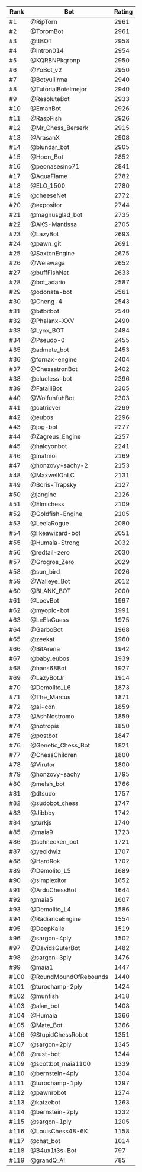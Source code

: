 Rank|Bot|Rating
---|---|---
#1|@RipTorn|2961
#2|@ToromBot|2961
#3|@ttBOT|2958
#4|@Intron014|2954
#5|@KQRBNPkqrbnp|2950
#6|@YoBot_v2|2950
#7|@Botyuliirma|2940
#8|@TutorialBotelmejor|2940
#9|@ResoluteBot|2933
#10|@EmanBot|2926
#11|@RaspFish|2926
#12|@Mr_Chess_Berserk|2915
#13|@ArasanX|2908
#14|@blundar_bot|2905
#15|@Hoon_Bot|2852
#16|@peonasesino71|2841
#17|@AquaFlame|2782
#18|@ELO_1500|2780
#19|@cheeseNet|2772
#20|@expositor|2744
#21|@magnusglad_bot|2735
#22|@AKS-Mantissa|2705
#23|@LazyBot|2693
#24|@pawn_git|2691
#25|@SaxtonEngine|2675
#26|@Weiawaga|2652
#27|@buffFishNet|2633
#28|@bot_adario|2587
#29|@odonata-bot|2561
#30|@Cheng-4|2543
#31|@bitbitbot|2540
#32|@Phalanx-XXV|2490
#33|@Lynx_BOT|2484
#34|@Pseudo-0|2455
#35|@admete_bot|2453
#36|@fornax-engine|2404
#37|@ChessatronBot|2402
#38|@clueless-bot|2396
#39|@FataliiBot|2305
#40|@WolfuhfuhBot|2303
#41|@catriever|2299
#42|@eubos|2296
#43|@jpg-bot|2277
#44|@Zagreus_Engine|2257
#45|@halcyonbot|2241
#46|@matmoi|2169
#47|@honzovy-sachy-2|2153
#48|@MaxwellOnLC|2131
#49|@Boris-Trapsky|2127
#50|@jangine|2126
#51|@Elmichess|2109
#52|@Goldfish-Engine|2105
#53|@LeelaRogue|2080
#54|@likeawizard-bot|2051
#55|@Humaia-Strong|2032
#56|@redtail-zero|2030
#57|@Grogros_Zero|2029
#58|@sun_bird|2026
#59|@Walleye_Bot|2012
#60|@BLANK_BOT|2000
#61|@LoevBot|1997
#62|@myopic-bot|1991
#63|@LeElaGuess|1975
#64|@GarboBot|1968
#65|@zeekat|1960
#66|@BitArena|1942
#67|@baby_eubos|1939
#68|@hans68Bot|1927
#69|@LazyBotJr|1914
#70|@Demolito_L6|1873
#71|@The_Marcus|1871
#72|@ai-con|1859
#73|@AshNostromo|1859
#74|@notropis|1850
#75|@postbot|1847
#76|@Genetic_Chess_Bot|1821
#77|@ChessChildren|1800
#78|@Virutor|1800
#79|@honzovy-sachy|1795
#80|@melsh_bot|1766
#81|@dtsudo|1757
#82|@sudobot_chess|1747
#83|@Jibbby|1742
#84|@turkjs|1740
#85|@maia9|1723
#86|@schnecken_bot|1721
#87|@yeoldwiz|1707
#88|@HardRok|1702
#89|@Demolito_L5|1689
#90|@simplexitor|1652
#91|@ArduChessBot|1644
#92|@maia5|1607
#93|@Demolito_L4|1586
#94|@RadianceEngine|1554
#95|@DeepKalle|1519
#96|@sargon-4ply|1502
#97|@DavidsGuterBot|1482
#98|@sargon-3ply|1476
#99|@maia1|1447
#100|@RoundMoundOfRebounds|1440
#101|@turochamp-2ply|1424
#102|@munfish|1418
#103|@alan_bot|1408
#104|@Humaia|1366
#105|@Mate_Bot|1366
#106|@StupidChessRobot|1351
#107|@sargon-2ply|1345
#108|@rust-bot|1344
#109|@scottbot_maia1100|1339
#110|@bernstein-4ply|1304
#111|@turochamp-1ply|1297
#112|@pawnrobot|1274
#113|@katzebot|1263
#114|@bernstein-2ply|1232
#115|@sargon-1ply|1205
#116|@LouisChess48-6K|1158
#117|@chat_bot|1014
#118|@B4ux1t3s-Bot|797
#119|@grandQ_AI|785
